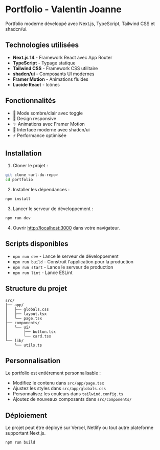 # Portfolio - Valentin Joanne

Portfolio moderne développé avec Next.js, TypeScript, Tailwind CSS et shadcn/ui.

## Technologies utilisées

- **Next.js 14** - Framework React avec App Router
- **TypeScript** - Typage statique
- **Tailwind CSS** - Framework CSS utilitaire
- **shadcn/ui** - Composants UI modernes
- **Framer Motion** - Animations fluides
- **Lucide React** - Icônes

## Fonctionnalités

- 🌙 Mode sombre/clair avec toggle
- 📱 Design responsive
- ✨ Animations avec Framer Motion
- 🎨 Interface moderne avec shadcn/ui
- ⚡ Performance optimisée

## Installation

1. Cloner le projet :
```bash
git clone <url-du-repo>
cd portfolio
```

2. Installer les dépendances :
```bash
npm install
```

3. Lancer le serveur de développement :
```bash
npm run dev
```

4. Ouvrir [http://localhost:3000](http://localhost:3000) dans votre navigateur.

## Scripts disponibles

- `npm run dev` - Lance le serveur de développement
- `npm run build` - Construit l'application pour la production
- `npm run start` - Lance le serveur de production
- `npm run lint` - Lance ESLint

## Structure du projet

```
src/
├── app/
│   ├── globals.css
│   ├── layout.tsx
│   └── page.tsx
├── components/
│   └── ui/
│       ├── button.tsx
│       └── card.tsx
└── lib/
    └── utils.ts
```

## Personnalisation

Le portfolio est entièrement personnalisable :

- Modifiez le contenu dans `src/app/page.tsx`
- Ajustez les styles dans `src/app/globals.css`
- Personnalisez les couleurs dans `tailwind.config.ts`
- Ajoutez de nouveaux composants dans `src/components/`

## Déploiement

Le projet peut être déployé sur Vercel, Netlify ou tout autre plateforme supportant Next.js.

```bash
npm run build
``` 